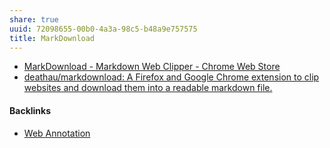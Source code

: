 ```yaml
---
share: true
uuid: 72098655-00b0-4a3a-98c5-b48a9e757575
title: MarkDownload
---
```

* [MarkDownload - Markdown Web Clipper - Chrome Web Store](https://chrome.google.com/webstore/detail/markdownload-markdown-web/pcmpcfapbekmbjjkdalcgopdkipoggdi/related)
* [deathau/markdownload: A Firefox and Google Chrome extension to clip websites and download them into a readable markdown file.](https://github.com/deathau/markdownload)

#### Backlinks

* [Web Annotation](/1a1a3f1f-f090-48a2-ae68-04dcda0dbed6)